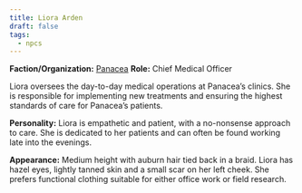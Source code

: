 ```yaml
---
title: Liora Arden
draft: false
tags:
  - npcs
---
```

**Faction/Organization:** [Panacea](panacea)
**Role:** Chief Medical Officer

Liora oversees the day-to-day medical operations at Panacea’s clinics. She is responsible for implementing new treatments and ensuring the highest standards of care for Panacea’s patients.

**Personality:** Liora is empathetic and patient, with a no-nonsense approach to care. She is dedicated to her patients and can often be found working late into the evenings.

**Appearance:** Medium height with auburn hair tied back in a braid. Liora has hazel eyes, lightly tanned skin and a small scar on her left cheek. She prefers functional clothing suitable for either office work or field research.